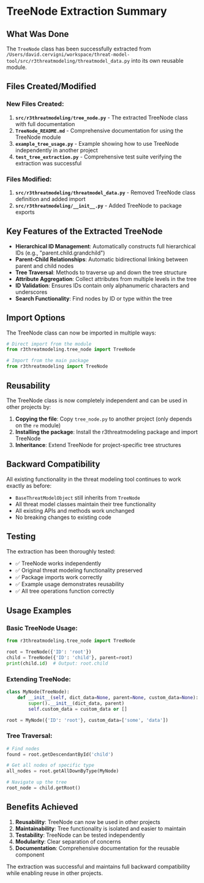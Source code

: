 # TreeNode Extraction Summary

## What Was Done

The `TreeNode` class has been successfully extracted from `/Users/david.cervigni/workspace/threat-model-tool/src/r3threatmodeling/threatmodel_data.py` into its own reusable module.

## Files Created/Modified

### New Files Created:
1. **`src/r3threatmodeling/tree_node.py`** - The extracted TreeNode class with full documentation
2. **`TreeNode_README.md`** - Comprehensive documentation for using the TreeNode module
3. **`example_tree_usage.py`** - Example showing how to use TreeNode independently in another project
4. **`test_tree_extraction.py`** - Comprehensive test suite verifying the extraction was successful

### Files Modified:
1. **`src/r3threatmodeling/threatmodel_data.py`** - Removed TreeNode class definition and added import
2. **`src/r3threatmodeling/__init__.py`** - Added TreeNode to package exports

## Key Features of the Extracted TreeNode

- **Hierarchical ID Management**: Automatically constructs full hierarchical IDs (e.g., "parent.child.grandchild")
- **Parent-Child Relationships**: Automatic bidirectional linking between parent and child nodes
- **Tree Traversal**: Methods to traverse up and down the tree structure
- **Attribute Aggregation**: Collect attributes from multiple levels in the tree
- **ID Validation**: Ensures IDs contain only alphanumeric characters and underscores
- **Search Functionality**: Find nodes by ID or type within the tree

## Import Options

The TreeNode class can now be imported in multiple ways:

```python
# Direct import from the module
from r3threatmodeling.tree_node import TreeNode

# Import from the main package
from r3threatmodeling import TreeNode
```

## Reusability

The TreeNode class is now completely independent and can be used in other projects by:

1. **Copying the file**: Copy `tree_node.py` to another project (only depends on the `re` module)
2. **Installing the package**: Install the r3threatmodeling package and import TreeNode
3. **Inheritance**: Extend TreeNode for project-specific tree structures

## Backward Compatibility

All existing functionality in the threat modeling tool continues to work exactly as before:

- `BaseThreatModelObject` still inherits from `TreeNode`
- All threat model classes maintain their tree functionality
- All existing APIs and methods work unchanged
- No breaking changes to existing code

## Testing

The extraction has been thoroughly tested:

- ✅ TreeNode works independently
- ✅ Original threat modeling functionality preserved
- ✅ Package imports work correctly
- ✅ Example usage demonstrates reusability
- ✅ All tree operations function correctly

## Usage Examples

### Basic TreeNode Usage:
```python
from r3threatmodeling.tree_node import TreeNode

root = TreeNode({'ID': 'root'})
child = TreeNode({'ID': 'child'}, parent=root)
print(child.id)  # Output: root.child
```

### Extending TreeNode:
```python
class MyNode(TreeNode):
    def __init__(self, dict_data=None, parent=None, custom_data=None):
        super().__init__(dict_data, parent)
        self.custom_data = custom_data or []

root = MyNode({'ID': 'root'}, custom_data=['some', 'data'])
```

### Tree Traversal:
```python
# Find nodes
found = root.getDescendantById('child')

# Get all nodes of specific type
all_nodes = root.getAllDownByType(MyNode)

# Navigate up the tree
root_node = child.getRoot()
```

## Benefits Achieved

1. **Reusability**: TreeNode can now be used in other projects
2. **Maintainability**: Tree functionality is isolated and easier to maintain
3. **Testability**: TreeNode can be tested independently
4. **Modularity**: Clear separation of concerns
5. **Documentation**: Comprehensive documentation for the reusable component

The extraction was successful and maintains full backward compatibility while enabling reuse in other projects.
